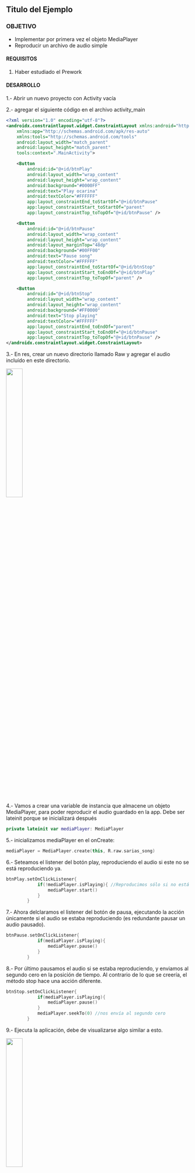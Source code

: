 
## Titulo del Ejemplo

### OBJETIVO

- Implementar por primera vez el objeto MediaPlayer 
- Reproducir un archivo de audio simple

#### REQUISITOS

1. Haber estudiado el Prework


#### DESARROLLO

1.- Abrir un nuevo proyecto con Activity vacía

2.- agregar el siguiente código en el archivo activity_main
```xml
<?xml version="1.0" encoding="utf-8"?>
<androidx.constraintlayout.widget.ConstraintLayout xmlns:android="http://schemas.android.com/apk/res/android"
    xmlns:app="http://schemas.android.com/apk/res-auto"
    xmlns:tools="http://schemas.android.com/tools"
    android:layout_width="match_parent"
    android:layout_height="match_parent"
    tools:context=".MainActivity">

    <Button
        android:id="@+id/btnPlay"
        android:layout_width="wrap_content"
        android:layout_height="wrap_content"
        android:background="#0000FF"
        android:text="Play ocarina"
        android:textColor="#FFFFFF"
        app:layout_constraintEnd_toStartOf="@+id/btnPause"
        app:layout_constraintStart_toStartOf="parent"
        app:layout_constraintTop_toTopOf="@+id/btnPause" />

    <Button
        android:id="@+id/btnPause"
        android:layout_width="wrap_content"
        android:layout_height="wrap_content"
        android:layout_marginTop="48dp"
        android:background="#00FF00"
        android:text="Pause song"
        android:textColor="#FFFFFF"
        app:layout_constraintEnd_toStartOf="@+id/btnStop"
        app:layout_constraintStart_toEndOf="@+id/btnPlay"
        app:layout_constraintTop_toTopOf="parent" />

    <Button
        android:id="@+id/btnStop"
        android:layout_width="wrap_content"
        android:layout_height="wrap_content"
        android:background="#FF0000"
        android:text="Stop playing"
        android:textColor="#FFFFFF"
        app:layout_constraintEnd_toEndOf="parent"
        app:layout_constraintStart_toEndOf="@+id/btnPause"
        app:layout_constraintTop_toTopOf="@+id/btnPause" />
</androidx.constraintlayout.widget.ConstraintLayout>
```

3.- En res, crear un nuevo directorio llamado Raw y agregar el audio incluído en este directorio.

<img src="https://github.com/beduExpert/B1-Kotlin-Intermedio/blob/master/Sesion-04/Reto-03/Images/04.png" width="30%">

4.- Vamos a crear una variable de instancia que almacene un objeto MediaPlayer, para poder reproducir el audio guardado en la app. Debe ser lateinit porque se inicializará después

```kotlin
private lateinit var mediaPlayer: MediaPlayer
```

5.- inicializamos mediaPlayer en el onCreate:

```kotlin
mediaPlayer = MediaPlayer.create(this, R.raw.sarias_song)
```

6.- Seteamos el listener del botón play, reproduciendo el audio si este no se está reproduciendo ya.

```kotlin
btnPlay.setOnClickListener{
            if(!mediaPlayer.isPlaying){ //Reproducimos sólo si no está en play
                mediaPlayer.start()
            }
        }
```

7.- Ahora delclaramos el listener del botón de pausa, ejecutando la acción únicamente si el audio se estaba reproduciendo (es redundante pausar un audio pausado).

```kotlin
btnPause.setOnClickListener{
            if(mediaPlayer.isPlaying){
                mediaPlayer.pause()
            }
        }
```

8.- Por último pausamos el audio si se estaba reproduciendo, y enviamos al segundo cero en la posición de tiempo. Al contrario de lo que se creería, el método stop hace una acción diferente.

```kotlin
btnStop.setOnClickListener{
            if(mediaPlayer.isPlaying){
                mediaPlayer.pause()
            }
            mediaPlayer.seekTo(0) //nos envía al segundo cero
        }
```

9.- Ejecuta la aplicación, debe de visualizarse algo similar a esto.

<img src="Images/04.png" width="30%">

